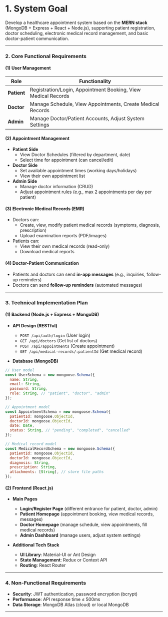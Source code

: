 
# **1. System Goal**  
Develop a healthcare appointment system based on the **MERN stack** (MongoDB + Express + React + Node.js), supporting patient registration, doctor scheduling, electronic medical record management, and basic doctor-patient communication.  

---

### **2. Core Functional Requirements**  

#### **(1) User Management**  
| Role | Functionality |  
|------|---------------|  
| **Patient** | Registration/Login, Appointment Booking, View Medical Records |  
| **Doctor** | Manage Schedule, View Appointments, Create Medical Records |  
| **Admin** | Manage Doctor/Patient Accounts, Adjust System Settings |  

#### **(2) Appointment Management**  
- **Patient Side**  
  - View Doctor Schedules (filtered by department, date)  
  - Select time for appointment (can cancel/edit)  
- **Doctor Side**  
  - Set available appointment times (working days/holidays)  
  - View their own appointment list  
- **Admin Side**  
  - Manage doctor information (CRUD)  
  - Adjust appointment rules (e.g., max 2 appointments per day per patient)  

#### **(3) Electronic Medical Records (EMR)**  
- Doctors can:  
  - Create, view, modify patient medical records (symptoms, diagnosis, prescription)  
  - Upload examination reports (PDF/images)  
- Patients can:  
  - View their own medical records (read-only)  
  - Download medical reports  

#### **(4) Doctor-Patient Communication**  
- Patients and doctors can send **in-app messages** (e.g., inquiries, follow-up reminders)  
- Doctors can send **follow-up reminders** (automated messages)  

---

### **3. Technical Implementation Plan**  

#### **(1) Backend (Node.js + Express + MongoDB)**  
- **API Design (RESTful)**  
  - `POST /api/auth/login` (User login)  
  - `GET /api/doctors` (Get list of doctors)  
  - `POST /api/appointments` (Create appointment)  
  - `GET /api/medical-records/:patientId` (Get medical record)  

- **Database (MongoDB)**  
```javascript
// User model
const UserSchema = new mongoose.Schema({
  name: String,
  email: String,
  password: String,
  role: String, // "patient", "doctor", "admin"
});

// Appointment model
const AppointmentSchema = new mongoose.Schema({
  patientId: mongoose.ObjectId,
  doctorId: mongoose.ObjectId,
  date: Date,
  status: String, // "pending", "completed", "cancelled"
});

// Medical record model
const MedicalRecordSchema = new mongoose.Schema({
  patientId: mongoose.ObjectId,
  doctorId: mongoose.ObjectId,
  diagnosis: String,
  prescription: String,
  attachments: [String], // store file paths
});
```  

#### **(2) Frontend (React.js)**  
- **Main Pages**  
  - **Login/Register Page** (different entrance for patient, doctor, admin)  
  - **Patient Homepage** (appointment booking, view medical records, messages)  
  - **Doctor Homepage** (manage schedule, view appointments, fill medical records)  
  - **Admin Dashboard** (manage users, adjust system settings)  

- **Additional Tech Stack**  
  - **UI Library**: Material-UI or Ant Design  
  - **State Management**: Redux or Context API  
  - **Routing**: React Router  

---

### **4. Non-Functional Requirements**  
- **Security**: JWT authentication, password encryption (bcrypt)  
- **Performance**: API response time ≤ 500ms  
- **Data Storage**: MongoDB Atlas (cloud) or local MongoDB 

---

